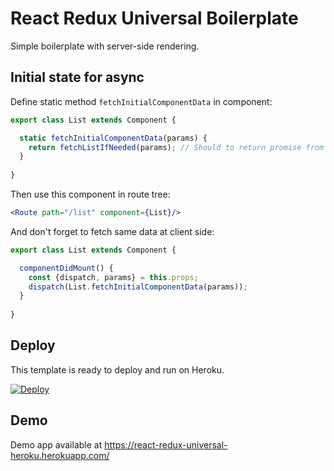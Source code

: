 # React Redux Universal Boilerplate

Simple boilerplate with server-side rendering.

## Initial state for async

Define static method `fetchInitialComponentData` in component:

```js
export class List extends Component {

  static fetchInitialComponentData(params) {
    return fetchListIfNeeded(params); // Should to return promise from here
  }
  
}
```

Then use this component in route tree:

```jsx
<Route path="/list" component={List}/>
```

And don't forget to fetch same data at client side:

```js
export class List extends Component {

  componentDidMount() {
    const {dispatch, params} = this.props;
    dispatch(List.fetchInitialComponentData(params));
  }
  
}
```

## Deploy

This template is ready to deploy and run on Heroku.

[![Deploy](https://www.herokucdn.com/deploy/button.svg)](https://heroku.com/deploy?template=https://github.com/astnt/react-redux-universal-heroku)

## Demo

Demo app available at https://react-redux-universal-heroku.herokuapp.com/